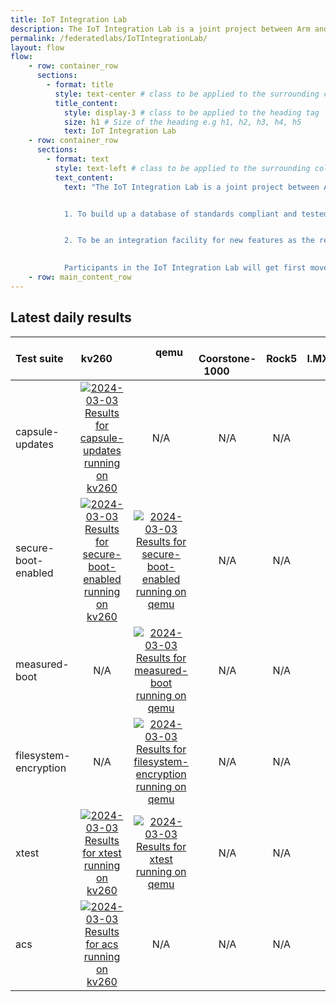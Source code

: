 ```yaml
---
title: IoT Integration Lab
description: The IoT Integration Lab is a joint project between Arm and Linaro to create interoperability between vendors creating embedded Linux products. 
permalink: /federatedlabs/IoTIntegrationLab/
layout: flow
flow:
    - row: container_row
      sections:
        - format: title
          style: text-center # class to be applied to the surrounding column
          title_content:
            style: display-3 # class to be applied to the heading tag
            size: h1 # Size of the heading e.g h1, h2, h3, h4, h5
            text: IoT Integration Lab
    - row: container_row
      sections:
        - format: text
          style: text-left # class to be applied to the surrounding column
          text_content:
            text: "The IoT Integration Lab is a joint project between Arm and Linaro to create interoperability between vendors creating embedded Linux products. The objective is two fold:


            1. To build up a database of standards compliant and tested SoCs, boards, OSes, and CSP agents that can be used by vendors to certify their products as compliant and can be used in their own product marketing


            2. To be an integration facility for new features as the relevant standards evolve to make sure new requirements are fit for purpose before they are deployed

            
            Participants in the IoT Integration Lab will get first mover advantage by being involved in the development of new features and receiving early notification of any integration problems."
    - row: main_content_row
---
```

## Latest daily results

| Test suite | &nbsp; &nbsp; &nbsp; &nbsp; kv260 &nbsp; &nbsp; &nbsp; &nbsp; | &nbsp; &nbsp; &nbsp; &nbsp; qemu &nbsp; &nbsp; &nbsp; &nbsp; | &nbsp; &nbsp; &nbsp; &nbsp; Coorstone-1000 &nbsp; &nbsp; &nbsp; &nbsp; | &nbsp; &nbsp; &nbsp; &nbsp; Rock5 &nbsp; &nbsp; &nbsp; &nbsp; | &nbsp; &nbsp; &nbsp; &nbsp; I.MX8.MINI &nbsp; &nbsp; &nbsp; &nbsp; |
|:---|:---:|:---:|:---:|:---:|:---:|
| capsule-updates | [![2024-03-03 Results for capsule-updates running on kv260](https://qa-reports.linaro.org/blueprints/nightly/build/latest-finished/badge?environment=kv260&suite=capsule-updates&passrate&title&hide_zeros=1)](https://qa-reports.linaro.org/blueprints/nightly/build/2024-03-03/testrun/22910076/suite/capsule-updates/tests/ "2024-03-03 Results for capsule-updates running on kv260") | N/A | N/A | N/A | N/A |
| secure-boot-enabled | [![2024-03-03 Results for secure-boot-enabled running on kv260](https://qa-reports.linaro.org/blueprints/nightly/build/latest-finished/badge?environment=kv260&suite=secure-boot-enabled&passrate&title&hide_zeros=1)](https://qa-reports.linaro.org/blueprints/nightly/build/2024-03-03/testrun/22910076/suite/secure-boot-enabled/tests/ "2024-03-03 Results for secure-boot-enabled running on kv260") | [![2024-03-03 Results for secure-boot-enabled running on qemu](https://qa-reports.linaro.org/blueprints/nightly/build/latest-finished/badge?environment=qemu&suite=secure-boot-enabled&passrate&title&hide_zeros=1)](https://qa-reports.linaro.org/blueprints/nightly/build/2024-03-03/testrun/22910073/suite/secure-boot-enabled/tests/ "2024-03-03 Results for secure-boot-enabled running on qemu") | N/A | N/A | N/A |
| measured-boot | N/A | [![2024-03-03 Results for measured-boot running on qemu](https://qa-reports.linaro.org/blueprints/nightly/build/latest-finished/badge?environment=qemu&suite=measured-boot&passrate&title&hide_zeros=1)](https://qa-reports.linaro.org/blueprints/nightly/build/2024-03-03/testrun/22910073/suite/measured-boot/tests/ "2024-03-03 Results for measured-boot running on qemu") | N/A | N/A | N/A |
| filesystem-encryption | N/A | [![2024-03-03 Results for filesystem-encryption running on qemu](https://qa-reports.linaro.org/blueprints/nightly/build/latest-finished/badge?environment=qemu&suite=filesystem-encryption&passrate&title&hide_zeros=1)](https://qa-reports.linaro.org/blueprints/nightly/build/2024-03-03/testrun/22910073/suite/filesystem-encryption/tests/ "2024-03-03 Results for filesystem-encryption running on qemu") | N/A | N/A | N/A |
| xtest | [![2024-03-03 Results for xtest running on kv260](https://qa-reports.linaro.org/blueprints/nightly/build/latest-finished/badge?environment=kv260&suite=xtest&passrate&title&hide_zeros=1)](https://qa-reports.linaro.org/blueprints/nightly/build/2024-03-03/testrun/22910076/suite/xtest/tests/ "2024-03-03 Results for xtest running on kv260") | [![2024-03-03 Results for xtest running on qemu](https://qa-reports.linaro.org/blueprints/nightly/build/latest-finished/badge?environment=qemu&suite=xtest&passrate&title&hide_zeros=1)](https://qa-reports.linaro.org/blueprints/nightly/build/2024-03-03/testrun/22910073/suite/xtest/tests/ "2024-03-03 Results for xtest running on qemu") | N/A | N/A | N/A |
| acs | [![2024-03-03 Results for acs running on kv260](https://qa-reports.linaro.org/trustedsubstrate/acs-testing/build/latest-finished/badge?environment=kv260&suite=acs&passrate&title&hide_zeros=1)](https://qa-reports.linaro.org/trustedsubstrate/acs-testing/build/2024-03-03/testrun/22910143/suite/acs/tests/ "2024-03-03 Results for acs running on kv260") | N/A | N/A | N/A | N/A |
